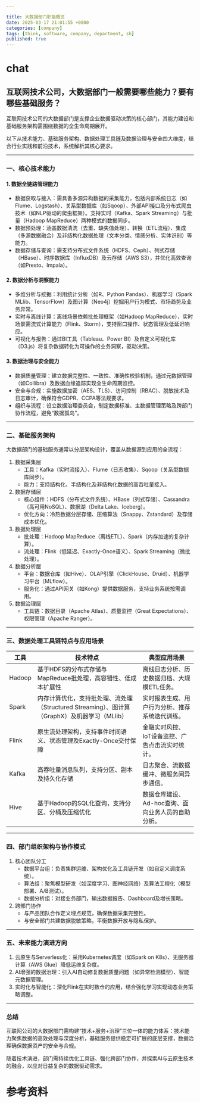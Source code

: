 ```yaml
---

title: 大数据部门职能概览
date: 2025-03-17 21:01:55 +0800
categories: [company]
tags: [think, software, company, department, sh]
published: true
---
```


# chat

## 互联网技术公司，大数据部门一般需要哪些能力？要有哪些基础服务？

互联网技术公司的大数据部门是支撑企业数据驱动决策的核心部门，其能力建设和基础服务架构需围绕数据的全生命周期展开。

以下从技术能力、基础服务架构、数据处理工具链及数据治理与安全四大维度，结合行业实践和前沿技术，系统解析其核心要求。

---

### 一、核心技术能力
#### 1. 数据全链路管理能力
- 数据获取与接入：需具备多源异构数据的采集能力，包括内部系统日志（如Flume、Logstash）、关系型数据库（如Sqoop）、外部API接口及分布式爬虫技术（如NLP驱动的爬虫框架）。支持实时（Kafka、Spark Streaming）与批量（Hadoop MapReduce）两种模式的数据同步。
- 数据预处理：涵盖数据清洗（去重、缺失值处理）、转换（ETL流程）、集成（多源数据融合）及非结构化数据处理（文本分类、情感分析、实体识别）等能力。
- 数据存储与查询：需支持分布式文件系统（HDFS、Ceph）、列式存储（HBase）、时序数据库（InfluxDB）及云存储（AWS S3），并优化高效查询（如Presto、Impala）。

#### 2. 数据分析与洞察能力
- 多维分析与挖掘：利用统计分析（如R、Python Pandas）、机器学习（Spark MLlib、TensorFlow）及图计算（Neo4j）挖掘用户行为模式、市场趋势及业务异常。
- 实时与离线计算：离线场景依赖批处理框架（如Hadoop MapReduce），实时场景需流式计算能力（Flink、Storm），支持窗口操作、状态管理及低延迟响应。
- 可视化与报告：通过BI工具（Tableau、Power BI）及自定义可视化库（D3.js）将复杂数据转化为可操作的业务洞察，驱动决策。

#### 3. 数据治理与安全能力
- 数据质量管理：建立数据完整性、一致性、准确性校验机制，通过元数据管理（如Collibra）及数据血缘追踪实现全生命周期监控。
- 安全与合规：实施数据加密（AES、TLS）、访问控制（RBAC）、脱敏技术及日志审计，确保符合GDPR、CCPA等法规要求。
- 组织与流程：设立数据治理委员会，制定数据标准、主数据管理策略及跨部门协作流程，避免“数据孤岛”。

---

### 二、基础服务架构
大数据部门的基础服务通常以分层架构设计，覆盖从数据源到应用的全流程：
1. 数据采集层  
   - 工具：Kafka（实时流接入）、Flume（日志收集）、Sqoop（关系型数据库同步）。
   - 能力：支持结构化、半结构化及非结构化数据的高吞吐量接入。
2. 数据存储层  
   - 核心组件：HDFS（分布式文件系统）、HBase（列式存储）、Cassandra（高可用NoSQL）、数据湖（Delta Lake、Iceberg）。
   - 优化方向：冷热数据分层存储、压缩算法（Snappy、Zstandard）及存储成本优化。
3. 数据处理层  
   - 批处理：Hadoop MapReduce（离线ETL）、Spark（内存加速的复杂计算）。
   - 流处理：Flink（低延迟、Exactly-Once语义）、Spark Streaming（微批处理）。
4. 数据分析层  
   - 平台：数据仓库（如Hive）、OLAP引擎（ClickHouse、Druid）、机器学习平台（MLflow）。
   - 服务化：通过API网关（如Kong）提供数据服务，支持业务系统按需调用。
5. 数据治理层  
   - 工具链：数据目录（Apache Atlas）、质量监控（Great Expectations）、权限管理（Apache Ranger）。

---

### 三、数据处理工具链特点与应用场景

| 工具       | 技术特点                                                                 | 典型应用场景                                                                 |
|----------------|----------------------------------------------------------------------------|--------------------------------------------------------------------------------|
| Hadoop     | 基于HDFS的分布式存储与MapReduce批处理，高容错性、低成本扩展性                         | 离线日志分析、历史数据归档、大规模ETL任务。|
| Spark      | 内存计算优化，支持批处理、流处理（Structured Streaming）、图计算（GraphX）及机器学习（MLlib） | 实时报表生成、用户行为分析、推荐系统迭代训练。|
| Flink      | 原生流处理架构，支持事件时间语义、状态管理及Exactly-Once交付保障                          | 金融实时风控、IoT设备监控、广告点击流实时统计。|
| Kafka      | 高吞吐量消息队列，支持分区、副本及持久化存储                                           | 日志聚合、流数据缓冲、微服务间异步通信。|
| Hive       | 基于Hadoop的SQL化查询，支持分区、分桶及压缩优化                                         | 数据仓库建设、Ad-hoc查询、面向业务人员的自助分析。|


---

### 四、部门组织架构与协作模式
1. 核心团队分工  
   - 数据平台组：负责集群运维、架构优化及工具链开发（如自定义调度系统）。
   - 算法组：聚焦模型研发（如深度学习、图神经网络）及算法工程化（模型部署、A/B测试）。
   - 数据分析组：对接业务部门，输出数据报告、Dashboard及增长策略。
2. 跨部门协作  
   - 与产品团队合作定义埋点规范，确保数据采集完整性。
   - 与安全部门共建数据脱敏策略，平衡数据开放与隐私保护。

---

### 五、未来能力演进方向
1. 云原生与Serverless化：采用Kubernetes调度（如Spark on K8s）、无服务器计算（AWS Glue）降低运维复杂度。
2. AI增强的数据治理：引入AI自动修复数据质量问题（如异常检测模型）、智能元数据管理。
3. 实时化与智能化：深化Flink在实时数仓的应用，结合强化学习实现动态业务策略调整。

---

### 总结

互联网公司的大数据部门需构建“技术+服务+治理”三位一体的能力体系：技术能力聚焦数据的高效处理与深度分析，基础服务提供稳定可扩展的底层支撑，数据治理确保数据资产的安全与合规。

随着技术演进，部门需持续优化工具链、强化跨部门协作，并探索AI与云原生技术的融合，以应对日益复杂的数据驱动需求。



# 参考资料


